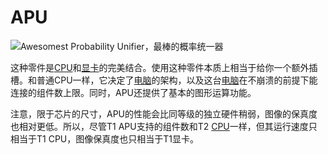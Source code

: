 # APU

![Awesomest Probability Unifier，最棒的概率统一器](oredict:oc:apu1)

这种零件是[CPU](cpu1.md)和[显卡](graphicsCard1.md)的完美结合。使用这种零件本质上相当于给你一个额外插槽。和普通CPU一样，它决定了[电脑](../general/computer.md)的架构，以及这台[电脑](../general/computer.md)在不崩溃的前提下能连接的组件数上限。同时，APU还提供了基本的图形运算功能。

注意，限于芯片的尺寸，APU的性能会比同等级的独立硬件稍弱，图像的保真度也相对更低。所以，尽管T1 APU支持的组件数和T2 [CPU](cpu1.md)一样，但其运行速度只相当于T1 CPU，图像保真度也只相当于T1显卡。
